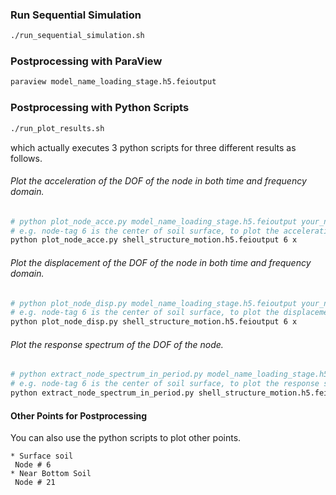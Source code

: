### Run Sequential Simulation
```bash
./run_sequential_simulation.sh
```

### Postprocessing with ParaView
```bash
paraview model_name_loading_stage.h5.feioutput
```

### Postprocessing with Python Scripts
```bash
./run_plot_results.sh
```
which actually executes 3 python scripts for three different results as follows.

###### Plot the acceleration of the DOF of the node in both time and frequency domain.
```bash
# python plot_node_acce.py model_name_loading_stage.h5.feioutput your_nodetag your_dof
# e.g. node-tag 6 is the center of soil surface, to plot the acceleration series in x direction of node 6 : 
python plot_node_acce.py shell_structure_motion.h5.feioutput 6 x
```

###### Plot the displacement of the DOF of the node in both time and frequency domain.
```bash
# python plot_node_disp.py model_name_loading_stage.h5.feioutput your_nodetag your_dof
# e.g. node-tag 6 is the center of soil surface, to plot the displacement series in x direction of node 6 : 
python plot_node_disp.py shell_structure_motion.h5.feioutput 6 x
```

###### Plot the response spectrum of the DOF of the node.
```bash
# python extract_node_spectrum_in_period.py model_name_loading_stage.h5.feioutput your_nodetag your_dof
# e.g. node-tag 6 is the center of soil surface, to plot the response spectrum in x direction of node 6 : 
python extract_node_spectrum_in_period.py shell_structure_motion.h5.feioutput 6 x
```

#### Other Points for Postprocessing
You can also use the python scripts to plot other points.

```
* Surface soil
 Node # 6 
* Near Bottom Soil
 Node # 21
```







